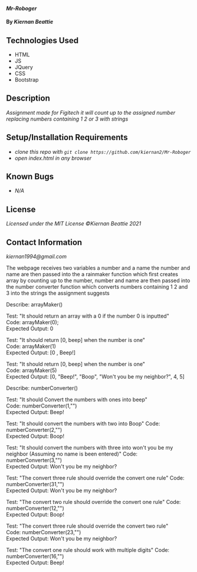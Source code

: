 #### _Mr-Roboger_

#### By _**Kiernan Beattie**_

## Technologies Used

* HTML 
* JS 
* JQuery
* CSS
* Bootstrap

## Description

_Assignment made for Figitech it will count up to the assigned number replacing numbers containing 1 2 or 3 with strings_

## Setup/Installation Requirements

* _clone this repo with `git clone https://github.com/kiernan2/Mr-Roboger`_
* _open index.html in any browser_

## Known Bugs

* _N/A_

## License

_Licensed under the MIT License_
_©Kiernan Beattie 2021_

## Contact Information

_kiernan1994@gmail.com_


The webpage receives two variables a number and a name the number and name are then passed into the a rainmaker function which first creates array by counting up to the number, number and name are then passed into the number converter function which converts numbers containing 1 2 and 3 into the strings the assignment suggests

Describe: arrayMaker()

Test: "It should return an array with a 0 if the number 0 is inputted"  
Code: arrayMaker(0);  
Expected Output: 0   

Test: "It should return [0, beep] when the number is one"  
Code: arrayMaker(1)  
Expected Output: [0 , Beep!]  

Test: "It should return [0, beep] when the number is one"  
Code: arrayMaker(5)  
Expected Output: [0, "Beep!", "Boop", "Won't you be my neighbor?", 4, 5]  

Describe: numberConverter()  

Test: "It should Convert the numbers with ones into beep"  
Code: numberConverter(1,"")  
Expected Output: Beep!  

Test: "It should convert the numbers with two into Boop"
Code: numberConverter(2,"")  
Expected Output: Boop!  

Test: "It should convert the numbers with three into won't you be my neighbor (Assuming no name is been entered)"
Code: numberConverter(3,"")  
Expected Output: Won't you be my neighbor?  

Test: "The convert three rule should override the convert one rule"
Code: numberConverter(31,"")  
Expected Output: Won't you be my neighbor?  

Test: "The convert two rule should override the convert one rule"
Code: numberConverter(12,"")  
Expected Output: Boop! 

Test: "The convert three rule should override the convert two rule"  
Code: numberConverter(23,"")  
Expected Output: Won't you be my neighbor?  

Test: "The convert one rule should work with multiple digits"
Code: numberConverter(16,"")  
Expected Output: Beep!  
